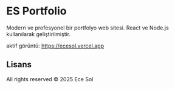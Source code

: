 # ES Portfolio

Modern ve profesyonel bir portfolyo web sitesi. React ve Node.js kullanılarak geliştirilmiştir.

aktif görüntü: https://ecesol.vercel.app



## Lisans

All rights reserved © 2025 Ece Sol
